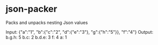 # json-packer
Packs and unpacks nesting Json values

Input: 
{"a":"1", "b":{"c":"2", "d":{"e":"3"}, "g":{"h":"5"}}, "f":"4"}
Output:
b.g.h: 5
b.c: 2
b.d.e: 3
f: 4
a: 1   
